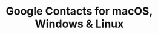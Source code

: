 ---
name: Google Contacts
url: 'https://contacts.google.com/'
category: Productivity
title: 'Google Contacts for macOS, Windows & Linux'
key: google-contacts

---